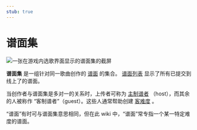 ```yaml
---
stub: true
---
```


# 谱面集

![一张在游戏内选歌界面显示的谱面集的截屏](img/in-game.jpg "\"nanobii - popsicle beach\" 的谱面集")

**谱面集** 是一组针对同一歌曲创作的 [谱面](/wiki/Beatmaps) 的集合。 [谱面列表](https://osu.ppy.sh/beatmapsets) 显示了所有已提交到线上了的谱面。

当创作者与谱面集是多对一的关系时，上传者可称为 [主制谱者](Beatmapset_host) （host），而其余的人被称作 “客制谱者”（guest）。这些人通常帮助创建 [客难度](Guest_difficulty) 。

“谱面”有时可与谱面集意思相同，但在此 wiki 中，“谱面”常专指一个某一特定难度的谱面。
